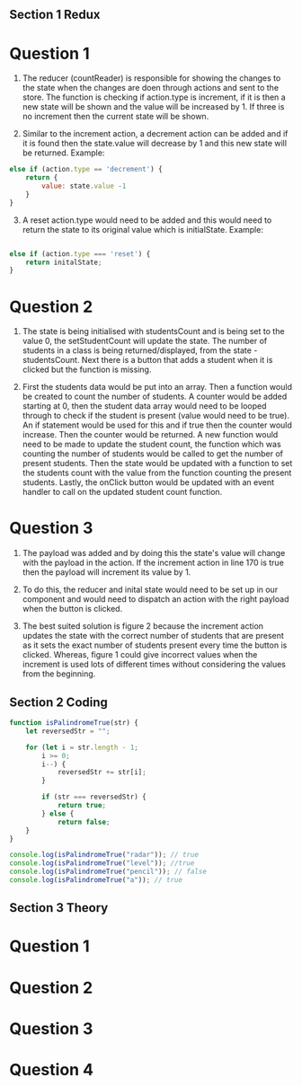 ## Section 1 Redux

# Question 1

1. The reducer (countReader) is responsible for showing the changes to the state when the changes are doen through actions and sent to the store. The function is checking if action.type is increment, if it is then a new state will be shown and the value will be increased by 1. If three is no increment then the current state will be shown.

2. Similar to the increment action, a decrement action can be added and if it is found then the state.value will decrease by 1 and this new state will be returned. Example:
```js
else if (action.type == 'decrement') {
    return {
        value: state.value -1
    }
}
```

3. A reset action.type would need to be added and this would need to return the state to its original value which is initialState. Example:
``` js

else if (action.type === 'reset') {
    return initalState;
}
```

# Question 2

1. The state is being initialised with studentsCount and is being set to the value 0, the setStudentCount will update the state. The number of students in a class is being returned/displayed, from the state - studentsCount. Next there is a button that adds a student when it is clicked but the function is missing.

2. 
    First the students data would be put into an array. 
    Then a function would be created to count the number of students. 
    A counter would be added starting at 0, then the student data array would need to be looped through to check if the student is present (value would need to be true). 
    An if statement would be used for this and if true then the counter would increase. 
    Then the counter would be returned. 
    A new function would need to be made to update the student count, the function which was counting the number of students would be called to get the number of present students.
    Then the state would be updated with a function to set the students count with the value from the function counting the present students.
    Lastly, the onClick button would be updated with an event handler to call on the updated student count function.

# Question 3

1. The payload was added and by doing this the state's value will change with the payload in the action. If the increment action in line 170 is true then the payload will increment its value by 1.

2. To do this, the reducer and inital state would need to be set up in our component and would need to dispatch an action with the right payload when the button is clicked.

3.  The best suited solution is figure 2 because the increment action updates the state with the correct number of students that are present as it sets the exact number of students present every time the button is clicked. Whereas, figure 1 could give incorrect values when the increment is used lots of different times without considering the values from the beginning.


## Section 2 Coding

```js
function isPalindromeTrue(str) {
    let reversedStr = "";

    for (let i = str.length - 1;
        i >= 0;
        i--) {
            reversedStr += str[i];
        }

        if (str === reversedStr) {
            return true;
        } else {
            return false;
    }
}

console.log(isPalindromeTrue("radar")); // true
console.log(isPalindromeTrue("level")); //true
console.log(isPalindromeTrue("pencil")); // false
console.log(isPalindromeTrue("a")); // true
```

## Section 3 Theory

# Question 1

# Question 2

# Question 3

# Question 4

